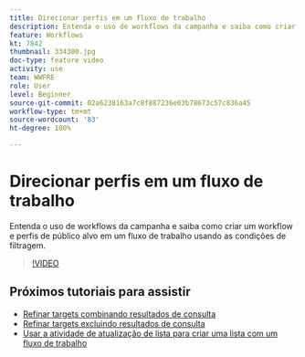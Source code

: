 ```yaml
---
title: Direcionar perfis em um fluxo de trabalho
description: Entenda o uso de workflows da campanha e saiba como criar um fluxo de trabalho e direcionar perfis em um fluxo de trabalho usando as condições de filtragem.
feature: Workflows
kt: 7842
thumbnail: 334300.jpg
doc-type: feature video
activity: use
team: WWFRE
role: User
level: Beginner
source-git-commit: 02a6238163a7c8f887236e03b78673c57c836a45
workflow-type: tm+mt
source-wordcount: '83'
ht-degree: 100%

---
```


# Direcionar perfis em um fluxo de trabalho

Entenda o uso de workflows da campanha e saiba como criar um workflow e perfis de público alvo em um fluxo de trabalho usando as condições de filtragem.

>[!VIDEO](https://video.tv.adobe.com/v/334300?quality=12)

## Próximos tutoriais para assistir

* [Refinar targets combinando resultados de consulta](/help/process-management/refine-targets-by-combining-query-results.md)
* [Refinar targets excluindo resultados de consulta](/help/process-management/refine-targets-by-excluding-query-results.md)
* [Usar a atividade de atualização de lista para criar uma lista com um fluxo de trabalho](/help/process-management/use-the-update-list-activity.md)

